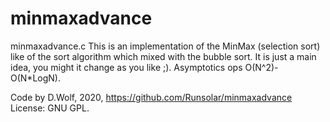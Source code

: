 # minmaxadvance
minmaxadvance.c
This is an implementation of the MinMax (selection sort) like of the sort algorithm which mixed with the bubble sort. 
It is just a main idea, you might it change as you like ;).
Asymptotics ops O(N^2)-O(N*LogN). 

Code by D.Wolf, 2020, https://github.com/Runsolar/minmaxadvance
License: GNU GPL.
